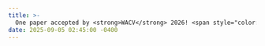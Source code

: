```yaml
---
title: >-
  One paper accepted by <strong>WACV</strong> 2026! <span style="color:red">(Round 1 only 85/1329 ≈ 6.4% acceptance rate)</span>
date: 2025-09-05 02:45:00 -0400
---
```

